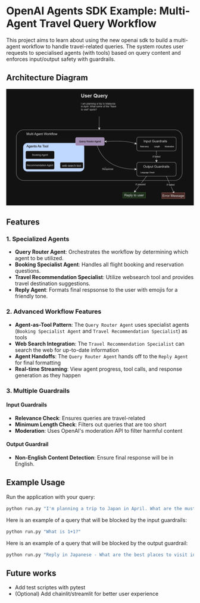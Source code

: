 # OpenAI Agents SDK Example: Multi-Agent Travel Query Workflow

This project aims to learn about using the new openai sdk to build a multi-agent workflow to handle travel-related queries. The system routes user requests to specialised agents (with tools) based on query content and enforces input/output safety with guardrails.

## Architecture Diagram
![Diagram](architecture_diag.png)

## Features

### 1. Specialized Agents

- **Query Router Agent**: Orchestrates the workflow by determining which agent to be utilized.
- **Booking Specialist Agent**: Handles all flight booking and reservation questions.
- **Travel Recommendation Specialist**: Utilize websearch tool and provides travel destination suggestions.
- **Reply Agent**: Formats final respsonse to the user with emojis for a friendly tone.

### 2. Advanced Workflow Features


- **Agent-as-Tool Pattern**: The `Query Router Agent` uses specialist agents (`Booking Specialist Agent` and `Travel Recommendation Specialist`) as tools
- **Web Search Integration**: The `Travel Recommendation Specialist` can search the web for up-to-date information
- **Agent Handoffs**: The `Query Router Agent` hands off to the `Reply Agent` for final formatting
- **Real-time Streaming**: View agent progress, tool calls, and response generation as they happen

### 3. Multiple Guardrails

#### Input Guardrails
- **Relevance Check**: Ensures queries are travel-related
- **Minimum Length Check**: Filters out queries that are too short
- **Moderation**: Uses OpenAI's moderation API to filter harmful content

#### Output Guardrail
- **Non-English Content Detection**: Ensure final response will be in English.

## Example Usage

Run the application with your query:

```bash
python run.py "I'm planning a trip to Japan in April. What are the must-see cherry blossom spots?"
```

Here is an example of a query that will be blocked by the input guardrails:

```bash
python run.py "What is 1+1?"
```

Here is an example of a query that will be blocked by the output guardrail:

```bash
python run.py "Reply in Japanese - What are the best places to visit in Japan?"
```

## Future works 

- Add test scriptes with pytest 
- (Optional) Add chainlit/streamlit for better user experience 
